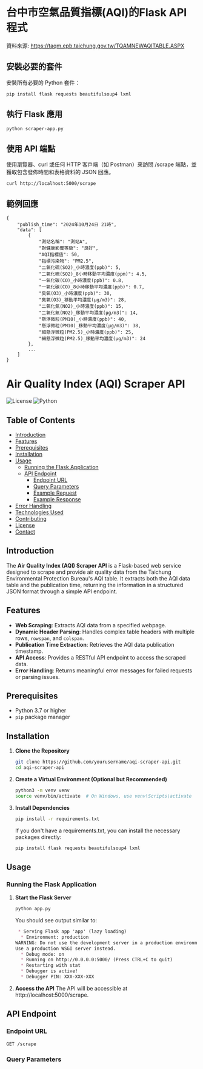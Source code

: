 # 台中市空氣品質指標(AQI)的Flask API程式
資料來源: https://taqm.epb.taichung.gov.tw/TQAMNEWAQITABLE.ASPX

## 安裝必要的套件
安裝所有必要的 Python 套件：
```
pip install flask requests beautifulsoup4 lxml
```
## 執行 Flask 應用
```
python scraper-app.py
```
## 使用 API 端點
使用瀏覽器、curl 或任何 HTTP 客戶端（如 Postman）來訪問 /scrape 端點，並獲取包含發佈時間和表格資料的 JSON 回應。
```
curl http://localhost:5000/scrape
```
## 範例回應
```
{
    "publish_time": "2024年10月24日 21時",
    "data": [
        {
            "測站名稱": "測站A",
            "對健康影響等級": "良好",
            "AQI指標值": 50,
            "指標污染物": "PM2.5",
            "二氧化硫(SO2)_小時濃度(ppb)": 5,
            "二氧化硫(SO2)_8小時移動平均濃度(ppm)": 4.5,
            "一氧化碳(CO)_小時濃度(ppb)": 0.8,
            "一氧化碳(CO)_8小時移動平均濃度(ppb)": 0.7,
            "臭氧(O3)_小時濃度(ppb)": 30,
            "臭氧(O3)_移動平均濃度(μg/m3)": 28,
            "二氧化氮(NO2)_小時濃度(ppb)": 15,
            "二氧化氮(NO2)_移動平均濃度(μg/m3)": 14,
            "懸浮微粒(PM10)_小時濃度(ppb)": 40,
            "懸浮微粒(PM10)_移動平均濃度(μg/m3)": 38,
            "細懸浮微粒(PM2.5)_小時濃度(ppb)": 25,
            "細懸浮微粒(PM2.5)_移動平均濃度(μg/m3)": 24
        },
        ...
    ]
}
```


# Air Quality Index (AQI) Scraper API

![License](https://img.shields.io/badge/license-MIT-blue.svg)
![Python](https://img.shields.io/badge/python-3.7%2B-blue.svg)

## Table of Contents

- [Introduction](#introduction)
- [Features](#features)
- [Prerequisites](#prerequisites)
- [Installation](#installation)
- [Usage](#usage)
  - [Running the Flask Application](#running-the-flask-application)
  - [API Endpoint](#api-endpoint)
    - [Endpoint URL](#endpoint-url)
    - [Query Parameters](#query-parameters)
    - [Example Request](#example-request)
    - [Example Response](#example-response)
- [Error Handling](#error-handling)
- [Technologies Used](#technologies-used)
- [Contributing](#contributing)
- [License](#license)
- [Contact](#contact)

## Introduction

The **Air Quality Index (AQI) Scraper API** is a Flask-based web service designed to scrape and provide air quality data from the Taichung Environmental Protection Bureau's AQI table. It extracts both the AQI data table and the publication time, returning the information in a structured JSON format through a simple API endpoint.

## Features

- **Web Scraping**: Extracts AQI data from a specified webpage.
- **Dynamic Header Parsing**: Handles complex table headers with multiple rows, `rowspan`, and `colspan`.
- **Publication Time Extraction**: Retrieves the AQI data publication timestamp.
- **API Access**: Provides a RESTful API endpoint to access the scraped data.
- **Error Handling**: Returns meaningful error messages for failed requests or parsing issues.

## Prerequisites

- Python 3.7 or higher
- `pip` package manager

## Installation

1. **Clone the Repository**

   ```bash
   git clone https://github.com/yourusername/aqi-scraper-api.git
   cd aqi-scraper-api
2. **Create a Virtual Environment (Optional but Recommended)**
   ```bash
   python3 -m venv venv
   source venv/bin/activate  # On Windows, use venv\Scripts\activate
3. **Install Dependencies**
   ```bash
   pip install -r requirements.txt
   ``` 
   If you don't have a requirements.txt, you can install the necessary packages directly:
   ```bash
   pip install flask requests beautifulsoup4 lxml
## Usage
### Running the Flask Application
1. **Start the Flask Server**
   ```bash
   python app.py
   ```
   You should see output similar to:
   ```markdown
    * Serving Flask app 'app' (lazy loading)
     * Environment: production
   WARNING: Do not use the development server in a production environment.
   Use a production WSGI server instead.
     * Debug mode: on
     * Running on http://0.0.0.0:5000/ (Press CTRL+C to quit)
     * Restarting with stat
     * Debugger is active!
     * Debugger PIN: XXX-XXX-XXX
   ```
2. **Access the API**
   The API will be accessible at http://localhost:5000/scrape.
## API Endpoint
### Endpoint URL
```bash
GET /scrape
```
### Query Parameters

   
